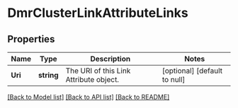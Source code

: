 # DmrClusterLinkAttributeLinks

## Properties
Name | Type | Description | Notes
------------ | ------------- | ------------- | -------------
**Uri** | **string** | The URI of this Link Attribute object. | [optional] [default to null]

[[Back to Model list]](../README.md#documentation-for-models) [[Back to API list]](../README.md#documentation-for-api-endpoints) [[Back to README]](../README.md)


